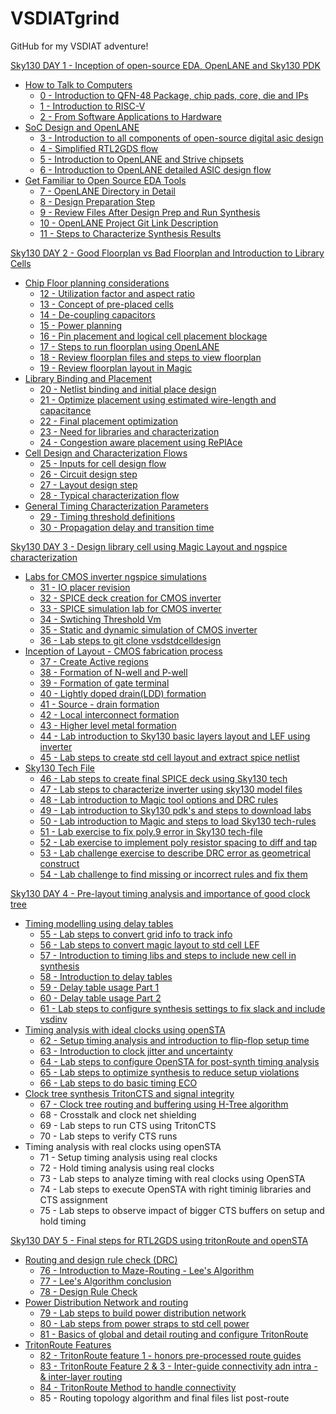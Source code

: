 # VSDIATgrind
GitHub for my VSDIAT adventure!

[Sky130 DAY 1 - Inception of open-source EDA, OpenLANE and Sky130 PDK](https://github.com/PenguinDaBozo/VSDIATgrind/blob/main/DAY%201.md#sky130-day-1---inception-of-open-source-eda-openlane-and-sky130-pdk)
- [How to Talk to Computers](https://github.com/PenguinDaBozo/VSDIATgrind/blob/main/DAY%201.md#how-to-talk-to-computers)
    - [0 - Introduction to QFN-48 Package, chip pads, core, die and IPs](https://github.com/PenguinDaBozo/VSDIATgrind/blob/main/DAY%201.md#0---introduction-to-qfn-48-package-chip-pads-core-die-and-ips)
    - [1 - Introduction to RISC-V](https://github.com/PenguinDaBozo/VSDIATgrind/blob/main/DAY%201.md#1---introduction-to-risc-v)
    - [2 - From Software Applications to Hardware](https://github.com/PenguinDaBozo/VSDIATgrind/blob/main/DAY%201.md#2---from-software-applications-to-hardware)
- [SoC Design and OpenLANE](https://github.com/PenguinDaBozo/VSDIATgrind/blob/main/DAY%201.md#soc-design-and-openlane)
    - [3 - Introduction to all components of open-source digital asic design](https://github.com/PenguinDaBozo/VSDIATgrind/blob/main/DAY%201.md#3---introduction-to-all-components-of-open-source-digital-asic-design)
    - [4 - Simplified RTL2GDS flow](https://github.com/PenguinDaBozo/VSDIATgrind/blob/main/DAY%201.md#4---simplified-rtl2gds-flow)
    - [5 - Introduction to OpenLANE and Strive chipsets](https://github.com/PenguinDaBozo/VSDIATgrind/blob/main/DAY%201.md#5---introduction-to-openlane-and-strive-chipsets)
    - [6 - Introduction to OpenLANE detailed ASIC design flow](https://github.com/PenguinDaBozo/VSDIATgrind/blob/main/DAY%201.md#6---introduction-to-openlane-detailed-asic-design-flow)
- [Get Familiar to Open Source EDA Tools](https://github.com/PenguinDaBozo/VSDIATgrind/blob/main/DAY%201.md#get-familiar-to-open-source-eda-tools)
    - [7 - OpenLANE Directory in Detail](https://github.com/PenguinDaBozo/VSDIATgrind/blob/main/DAY%201.md#7---openlane-directory-structure-in-detail)
    - [8 - Design Preparation Step](https://github.com/PenguinDaBozo/VSDIATgrind/blob/main/DAY%201.md#8---design-preparation-step)
    - [9 - Review Files After Design Prep and Run Synthesis](https://github.com/PenguinDaBozo/VSDIATgrind/blob/main/DAY%201.md#9---review-files-after-design-prep-and-run-synthesis)
    - [10 - OpenLANE Project Git Link Description](https://github.com/PenguinDaBozo/VSDIATgrind/blob/main/DAY%201.md#10---openlane-project-git-link-description)
    - [11 - Steps to Characterize Synthesis Results](https://github.com/PenguinDaBozo/VSDIATgrind/blob/main/DAY%201.md#11---steps-to-characterize-synthesis-results)

[Sky130 DAY 2 - Good Floorplan vs Bad Floorplan and Introduction to Library Cells](https://github.com/PenguinDaBozo/VSDIATgrind/blob/main/DAY%202.md#sky130-day-2---good-floorplan-vs-bad-floorplan-and-introduction-to-library-cells)
- [Chip Floor planning considerations](https://github.com/PenguinDaBozo/VSDIATgrind/blob/main/DAY%202.md#chip-floor-planning-considerations)
    - [12 - Utilization factor and aspect ratio](https://github.com/PenguinDaBozo/VSDIATgrind/blob/main/DAY%202.md#12---utilization-factor-and-aspect-ratio)
    - [13 - Concept of pre-placed cells](https://github.com/PenguinDaBozo/VSDIATgrind/blob/main/DAY%202.md#13---concept-of-pre-placed-cells)
    - [14 - De-coupling capacitors](https://github.com/PenguinDaBozo/VSDIATgrind/blob/main/DAY%202.md#14---de-coupling-capacitors)
    - [15 - Power planning](https://github.com/PenguinDaBozo/VSDIATgrind/blob/main/DAY%202.md#15---power-planning)
    - [16 - Pin placement and logical cell placement blockage](https://github.com/PenguinDaBozo/VSDIATgrind/blob/main/DAY%202.md#16---pin-placement-and-logical-cell-placement-blockage)
    - [17 - Steps to run floorplan using OpenLANE](https://github.com/PenguinDaBozo/VSDIATgrind/blob/main/DAY%202.md#17---steps-to-run-floorplan-using-openlane)
    - [18 - Review floorplan files and steps to view floorplan](https://github.com/PenguinDaBozo/VSDIATgrind/blob/main/DAY%202.md#18---review-floorplan-files-and-steps-to-view-floorplan)
    - [19 - Review floorplan layout in Magic](https://github.com/PenguinDaBozo/VSDIATgrind/blob/main/DAY%202.md#19---review-floorplan-layout-in-magic)
- [Library Binding and Placement](https://github.com/PenguinDaBozo/VSDIATgrind/blob/main/DAY%202.md#library-binding-and-placement)
    - [20 - Netlist binding and initial place design](https://github.com/PenguinDaBozo/VSDIATgrind/blob/main/DAY%202.md#20---netlist-binding-and-initial-place-design)
    - [21 - Optimize placement using estimated wire-length and capacitance](https://github.com/PenguinDaBozo/VSDIATgrind/blob/main/DAY%202.md#21---optimize-placement-using-estimated-wire-length-and-capacitance)
    - [22 - Final placement optimization](https://github.com/PenguinDaBozo/VSDIATgrind/blob/main/DAY%202.md#22---final-placement-and-optimization)
    - [23 - Need for libraries and characterization](https://github.com/PenguinDaBozo/VSDIATgrind/blob/main/DAY%202.md#23---need-for-libraries-and-characterization)
    - [24 - Congestion aware placement using RePlAce](https://github.com/PenguinDaBozo/VSDIATgrind/blob/main/DAY%202.md#24---congestion-aware-placement-using-replace)
- [Cell Design and Characterization Flows](https://github.com/PenguinDaBozo/VSDIATgrind/blob/main/DAY%202.md#cell-design-and-characterization-flows)
    - [25 - Inputs for cell design flow](https://github.com/PenguinDaBozo/VSDIATgrind/blob/main/DAY%202.md#25---inputs-for-cell-design-flow)
    - [26 - Circuit design step](https://github.com/PenguinDaBozo/VSDIATgrind/blob/main/DAY%202.md#26---circuit-design-step)
    - [27 - Layout design step](https://github.com/PenguinDaBozo/VSDIATgrind/blob/main/DAY%202.md#27---layout-design-step)
    - [28 - Typical characterization flow](https://github.com/PenguinDaBozo/VSDIATgrind/blob/main/DAY%202.md#28---typical-characterization-flow)
- [General Timing Characterization Parameters](https://github.com/PenguinDaBozo/VSDIATgrind/blob/main/DAY%202.md#general-timing-characterization-parameters)
    - [29 - Timing threshold definitions](https://github.com/PenguinDaBozo/VSDIATgrind/blob/main/DAY%202.md#29---timing-threshold-definitions)
    - [30 - Propagation delay and transition time](https://github.com/PenguinDaBozo/VSDIATgrind/blob/main/DAY%202.md#30---propagation-delay-and-transition-time)

[Sky130 DAY 3 - Design library cell using Magic Layout and ngspice characterization](https://github.com/PenguinDaBozo/VSDIATgrind/blob/main/DAY%203.md#sky130-day-3---design-library-cell-using-magic-layout-and-ngspice-characterization)
- [Labs for CMOS inverter ngspice simulations](https://github.com/PenguinDaBozo/VSDIATgrind/blob/main/DAY%203.md#labs-for-cmos-inverter-ngspice-simulations)
    - [31 - IO placer revision](https://github.com/PenguinDaBozo/VSDIATgrind/blob/main/DAY%203.md#31---io-placer-revision)
    - [32 - SPICE deck creation for CMOS inverter](https://github.com/PenguinDaBozo/VSDIATgrind/blob/main/DAY%203.md#32---spice-deck-creation-for-cmos-inverter)
    - [33 - SPICE simulation lab for CMOS inverter](https://github.com/PenguinDaBozo/VSDIATgrind/blob/main/DAY%203.md#32---spice-deck-creation-for-cmos-inverter)
    - [34 - Swtiching Threshold Vm](https://github.com/PenguinDaBozo/VSDIATgrind/blob/main/DAY%203.md#34---swtiching-threshold-vm)
    - [35 - Static and dynamic simulation of CMOS inverter](https://github.com/PenguinDaBozo/VSDIATgrind/blob/main/DAY%203.md#35---static-and-dynamic-simulation-of-cmos-inverter)
    - [36 - Lab steps to git clone vsdstdcelldesign](https://github.com/PenguinDaBozo/VSDIATgrind/blob/main/DAY%203.md#36---lab-steps-to-git-clone-vsdstdcelldesign)
- [Inception of Layout - CMOS fabrication process](https://github.com/PenguinDaBozo/VSDIATgrind/blob/main/DAY%203.md#inception-of-layout---cmos-fabrication-process)
    - [37 - Create Active regions](https://github.com/PenguinDaBozo/VSDIATgrind/blob/main/DAY%203.md#37---create-active-regions)
    - [38 - Formation of N-well and P-well](https://github.com/PenguinDaBozo/VSDIATgrind/blob/main/DAY%203.md#38---formation-of-n-well-and-p-well)
    - [39 - Formation of gate terminal](https://github.com/PenguinDaBozo/VSDIATgrind/blob/main/DAY%203.md#39---formation-of-gate-terminal)
    - [40 - Lightly doped drain(LDD) formation](https://github.com/PenguinDaBozo/VSDIATgrind/blob/main/DAY%203.md#40---lightly-doped-drainldd-formation)
    - [41 - Source - drain formation](https://github.com/PenguinDaBozo/VSDIATgrind/blob/main/DAY%203.md#41---source---drain-formation)
    - [42 - Local interconnect formation](https://github.com/PenguinDaBozo/VSDIATgrind/blob/main/DAY%203.md#41---source---drain-formation)
    - [43 - Higher level metal formation](https://github.com/PenguinDaBozo/VSDIATgrind/blob/main/DAY%203.md#43---higher-level-metal-formation)
    - [44 - Lab introduction to Sky130 basic layers layout and LEF using inverter](https://github.com/PenguinDaBozo/VSDIATgrind/blob/main/DAY%203.md#44---lab-introduction-to-sky130-basic-layers-layout-and-lef-using-inverter)
    - [45 - Lab steps to create std cell layout and extract spice netlist](https://github.com/PenguinDaBozo/VSDIATgrind/blob/main/DAY%203.md#45---lab-steps-to-create-std-cell-layout-and-extract-spice-netlist)
- [Sky130 Tech File](https://github.com/PenguinDaBozo/VSDIATgrind/blob/main/DAY%203.md#sky130-tech-file)
    - [46 - Lab steps to create final SPICE deck using Sky130 tech](https://github.com/PenguinDaBozo/VSDIATgrind/blob/main/DAY%203.md#46---lab-steps-to-create-final-spice-deck-using-sky130-tech)
    - [47 - Lab steps to characterize inverter using sky130 model files](https://github.com/PenguinDaBozo/VSDIATgrind/blob/main/DAY%203.md#47---lab-steps-to-characterize-inverter-using-sky130-model-files)
    - [48 - Lab introduction to Magic tool options and DRC rules](https://github.com/PenguinDaBozo/VSDIATgrind/blob/main/DAY%203.md#48---lab-introduction-to-magic-tool-options-and-drc-rules)
    - [49 - Lab introduction to Sky130 pdk's and steps to download labs](https://github.com/PenguinDaBozo/VSDIATgrind/blob/main/DAY%203.md#49---lab-introduction-to-sky130-pdks-and-steps-to-download-labs)
    - [50 - Lab introduction to Magic and steps to load Sky130 tech-rules](https://github.com/PenguinDaBozo/VSDIATgrind/blob/main/DAY%203.md#50---lab-introduction-to-magic-and-steps-to-load-sky130-tech-rules)
    - [51 - Lab exercise to fix poly.9 error in Sky130 tech-file](https://github.com/PenguinDaBozo/VSDIATgrind/blob/main/DAY%203.md#51---lab-exercise-to-fix-poly9-error-in-sky130-tech-file)
    - [52 - Lab exercise to implement poly resistor spacing to diff and tap](https://github.com/PenguinDaBozo/VSDIATgrind/blob/main/DAY%203.md#52---lab-exercise-to-implement-poly-resistor-spacing-to-diff-and-tap)
    - [53 - Lab challenge exercise to describe DRC error as geometrical construct](https://github.com/PenguinDaBozo/VSDIATgrind/blob/main/DAY%203.md#53---lab-challenge-exercise-to-describe-drc-error-as-geometrical-construct)
    - [54 - Lab challenge to find missing or incorrect rules and fix them](https://github.com/PenguinDaBozo/VSDIATgrind/blob/main/DAY%203.md#54---lab-challenge-to-find-missing-or-incorrect-rules-and-fix-them)
  
[Sky130 DAY 4 - Pre-layout timing analysis and importance of good clock tree](https://github.com/PenguinDaBozo/VSDIATgrind/blob/main/DAY%204.md#sky130-day-4---pre-layout-timing-analysis-and-importance-of-good-clock-tree)
- [Timing modelling using delay tables](https://github.com/PenguinDaBozo/VSDIATgrind/blob/main/DAY%204.md#timing-modelling-using-delay-tables)
    - [55 - Lab steps to convert grid info to track info](https://github.com/PenguinDaBozo/VSDIATgrind/blob/main/DAY%204.md#55---lab-steps-to-convert-grid-info-to-track-info)
    - [56 - Lab steps to convert magic layout to std cell LEF](https://github.com/PenguinDaBozo/VSDIATgrind/blob/main/DAY%204.md#56---lab-steps-to-convert-magic-layout-to-std-cell-lef)
    - [57 - Introduction to timing libs and steps to include new cell in synthesis](https://github.com/PenguinDaBozo/VSDIATgrind/blob/main/DAY%204.md#57---introduction-to-timing-libs-and-steps-to-include-new-cell-in-synthesis)
    - [58 - Introduction to delay tables](https://github.com/PenguinDaBozo/VSDIATgrind/blob/main/DAY%204.md#58---introduction-to-delay-tables)
    - [59 - Delay table usage Part 1](https://github.com/PenguinDaBozo/VSDIATgrind/blob/main/DAY%204.md#59---delay-table-usage-part-1)
    - [60 - Delay table usage Part 2](https://github.com/PenguinDaBozo/VSDIATgrind/blob/main/DAY%204.md#60---delay-table-usage-part-2)
    - [61 - Lab steps to configure synthesis settings to fix slack and include vsdinv](https://github.com/PenguinDaBozo/VSDIATgrind/blob/main/DAY%204.md#61---lab-steps-to-configure-synthesis-settings-to-fix-slack-and-include-vsdinv)
- [Timing analysis with ideal clocks using openSTA](https://github.com/PenguinDaBozo/VSDIATgrind/blob/main/DAY%204.md#timing-analysis-with-ideal-clocks-using-opensta)
    - [62 - Setup timing analysis and introduction to flip-flop setup time](https://github.com/PenguinDaBozo/VSDIATgrind/blob/main/DAY%204.md#62---setup-timing-analysis-and-introduction-to-flip-flop-setup-time)
    - [63 - Introduction to clock jitter and uncertainty](https://github.com/PenguinDaBozo/VSDIATgrind/blob/main/DAY%204.md#63---introduction-to-clock-jitter-and-uncertainty)
    - [64 - Lab steps to configure OpenSTA for post-synth timing analysis](https://github.com/PenguinDaBozo/VSDIATgrind/blob/main/DAY%204.md#64---lab-steps-to-configure-opensta-for-post-synth-timing-analysis)
    - [65 - Lab steps to optimize synthesis to reduce setup violations](https://github.com/PenguinDaBozo/VSDIATgrind/blob/main/DAY%204.md#65--labs-steps-to-optimize-synthesis-to-reduce-setup-violations)
    - [66 - Lab steps to do basic timing ECO](https://github.com/PenguinDaBozo/VSDIATgrind/blob/main/DAY%204.md#66---lab-steps-to-do-basic-timing-eco)
- [Clock tree synthesis TritonCTS and signal integrity](https://github.com/PenguinDaBozo/VSDIATgrind/blob/main/DAY%204.md#clock-tree-synthesis-tritoncts-and-signal-integrity)
    - [67 - Clock tree routing and buffering using H-Tree algorithm](https://github.com/PenguinDaBozo/VSDIATgrind/blob/main/DAY%204.md#67---clock-tree-routing-and-buffering-using-h-tree-algorithm)
    - 68 - Crosstalk and clock net shielding
    - 69 - Lab steps to run CTS using TritonCTS
    - 70 - Lab steps to verify CTS runs
- Timing analysis with real clocks using openSTA
    - 71 - Setup timing analysis using real clocks
    - 72 - Hold timing analysis using real clocks
    - 73 - Lab steps to analyze timing with real clocks using OpenSTA
    - 74 - Lab steps to execute OpenSTA with right timinig libraries and CTS assignment
    - 75 - Lab steps to observe impact of bigger CTS buffers on setup and hold timing

[Sky130 DAY 5 - Final steps for RTL2GDS using tritonRoute and openSTA](https://github.com/PenguinDaBozo/VSDIATgrind/blob/main/DAY%205.md#sky130-day-5---final-steps-for-rtl2gds-using-tritonroute-and-opensta)
- [Routing and design rule check (DRC)](https://github.com/PenguinDaBozo/VSDIATgrind/blob/main/DAY%205.md#routing-and-design-rule-check-drc)
    - [76 - Introduction to Maze-Routing - Lee's Algorithm](https://github.com/PenguinDaBozo/VSDIATgrind/blob/main/DAY%205.md#76---introduction-to-maze-routing---lees-algorithm)
    - [77 - Lee's Algorithm conclusion](https://github.com/PenguinDaBozo/VSDIATgrind/blob/main/DAY%205.md#77---lees-algorithm-conclusion)
    - [78 - Design Rule Check](https://github.com/PenguinDaBozo/VSDIATgrind/blob/main/DAY%205.md#78---design-rule-check)
- [Power Distribution Network and routing](https://github.com/PenguinDaBozo/VSDIATgrind/blob/main/DAY%205.md#power-distribution-network-and-routing)
    - [79 - Lab steps to build power distribution network](https://github.com/PenguinDaBozo/VSDIATgrind/blob/main/DAY%205.md#79---lab-steps-to-build-power-distribution-network)
    - [80 - Lab steps from power straps to std cell power](https://github.com/PenguinDaBozo/VSDIATgrind/blob/main/DAY%205.md#80---lab-steps-from-power-straps-to-std-cell-power)
    - [81 - Basics of global and detail routing and configure TritonRoute](https://github.com/PenguinDaBozo/VSDIATgrind/blob/main/DAY%205.md#81---basics-of-global-and-detail-routing-and-configure-tritonroute)
- [TritonRoute Features](https://github.com/PenguinDaBozo/VSDIATgrind/blob/main/DAY%205.md#tritonroute-features)
    - [82 - TritonRoute feature 1 - honors pre-processed route guides](https://github.com/PenguinDaBozo/VSDIATgrind/blob/main/DAY%205.md#82---tritonroute-feature-1---honors-pre-processed-route-guides)
    - [83 - TritonRoute Feature 2 & 3 - Inter-guide connectivity adn intra - & inter-layer routing](https://github.com/PenguinDaBozo/VSDIATgrind/blob/main/DAY%205.md#83---tritonroute-feature-2--3---inter-guide-connectivity-adn-intra----inter-layer-routing)
    - [84 - TritonRoute Method to handle connectivity](https://github.com/PenguinDaBozo/VSDIATgrind/blob/main/DAY%205.md#84---tritonroute-method-to-handle-connectivity)
    - 85 - Routing topology algorithm and final files list post-route
